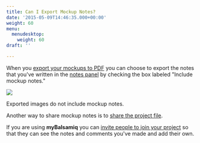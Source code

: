 ```yaml
---
title: Can I Export Mockup Notes?
date: '2015-05-09T14:46:35.000+00:00'
weight: 60
menu:
  menudesktop:
    weight: 60
draft: ''

---
```

When you [export your mockups to PDF](https://docs.balsamiq.com/desktop/exporting/#exporting-to-pdf) you can choose to export the notes that you've written in the [notes panel](https://docs.balsamiq.com/desktop/intro/#notes) by checking the box labeled "Include mockup notes."

![](https://media.balsamiq.com/img/support/docs/m4d/b3/export-mockup-notes.png)

Exported images do not include mockup notes.

Another way to share mockup notes is to [share the project file](/desktop/sharing/#share-balsamiq-files).

If you are using **myBalsamiq** you can [invite people to join your project](https://docs.balsamiq.com/mybalsamiq/sharing/#make-them-a-project-member) so that they can see the notes and comments you've made and add their own.
